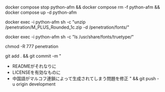 docker compose stop python-afm && docker compose rm -f python-afm && docker compose up -d python-afm


docker exec -i python-afm sh -c "unzip /penetration/M_PLUS_Rounded_1c.zip -d /penetration/fonts/"

docker exec -i python-afm sh -c "ls /usr/share/fonts/truetype/"

chmod -R 777 penetration


git add . && git commit -m "
- READMEがそれなりに
- LICENSEを有効なものに
- 中国語がマルコフ連鎖によって生成されてしまう問題を修正
" && git push -u origin development

